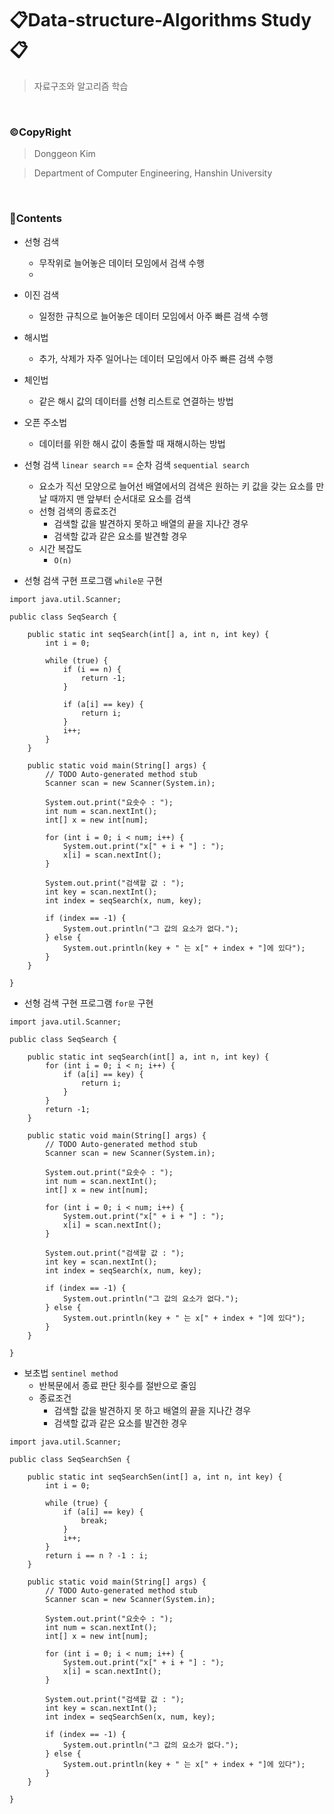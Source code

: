 # 📋Data-structure-Algorithms Study📋
> 자료구조와 알고리즘 학습

<br>

### ©CopyRight
> Donggeon Kim

> Department of Computer Engineering, Hanshin University

<br>

### 📒Contents

- 선형 검색
    + 무작위로 늘어놓은 데이터 모임에서 검색 수행
    + 
- 이진 검색
    + 일정한 규칙으로 늘어놓은 데이터 모임에서 아주 빠른 검색 수행
- 해시법
    + 추가, 삭제가 자주 일어나는 데이터 모임에서 아주 빠른 검색 수행
- 체인법
    + 같은 해시 값의 데이터를 선형 리스트로 연결하는 방법
- 오픈 주소법
    + 데이터를 위한 해시 값이 충돌할 때 재해시하는 방법

- 선형 검색 `linear search` == 순차 검색 `sequential search`
    + 요소가 직선 모양으로 늘어선 배열에서의 검색은 원하는 키 값을 갖는 요소를 만날 때까지 맨 앞부터 순서대로 요소를 검색
    + 선형 검색의 종료조건
        * 검색할 값을 발견하지 못하고 배열의 끝을 지나간 경우
        * 검색할 값과 같은 요소를 발견할 경우
    + 시간 복잡도
        * `O(n)`

- 선형 검색 구현 프로그램 `while문` 구현
```
import java.util.Scanner;

public class SeqSearch {

	public static int seqSearch(int[] a, int n, int key) {
		int i = 0;

		while (true) {
			if (i == n) {
				return -1;
			}

			if (a[i] == key) {
				return i;
			}
			i++;
		}
	}

	public static void main(String[] args) {
		// TODO Auto-generated method stub
		Scanner scan = new Scanner(System.in);

		System.out.print("요솟수 : ");
		int num = scan.nextInt();
		int[] x = new int[num];

		for (int i = 0; i < num; i++) {
			System.out.print("x[" + i + "] : ");
			x[i] = scan.nextInt();
		}

		System.out.print("검색할 값 : ");
		int key = scan.nextInt();
		int index = seqSearch(x, num, key);

		if (index == -1) {
			System.out.println("그 값의 요소가 없다.");
		} else {
			System.out.println(key + " 는 x[" + index + "]에 있다");
		}
	}

}
```

- 선형 검색 구현 프로그램 `for문` 구현
```
import java.util.Scanner;

public class SeqSearch {

	public static int seqSearch(int[] a, int n, int key) {
		for (int i = 0; i < n; i++) {
			if (a[i] == key) {
				return i;
			}
		}
		return -1;
	}

	public static void main(String[] args) {
		// TODO Auto-generated method stub
		Scanner scan = new Scanner(System.in);

		System.out.print("요솟수 : ");
		int num = scan.nextInt();
		int[] x = new int[num];

		for (int i = 0; i < num; i++) {
			System.out.print("x[" + i + "] : ");
			x[i] = scan.nextInt();
		}

		System.out.print("검색할 값 : ");
		int key = scan.nextInt();
		int index = seqSearch(x, num, key);

		if (index == -1) {
			System.out.println("그 값의 요소가 없다.");
		} else {
			System.out.println(key + " 는 x[" + index + "]에 있다");
		}
	}

}

```
- 보초법 `sentinel method`
    + 반복문에서 종료 판단 횟수를 절반으로 줄임
    + 종료조건
        * 검색할 값을 발견하지 못 하고 배열의 끝을 지나간 경우
        * 검색할 값과 같은 요소를 발견한 경우
```
import java.util.Scanner;

public class SeqSearchSen {

	public static int seqSearchSen(int[] a, int n, int key) {
		int i = 0;

		while (true) {
			if (a[i] == key) {
				break;
			}
			i++;
		}
		return i == n ? -1 : i;
	}

	public static void main(String[] args) {
		// TODO Auto-generated method stub
		Scanner scan = new Scanner(System.in);

		System.out.print("요솟수 : ");
		int num = scan.nextInt();
		int[] x = new int[num];

		for (int i = 0; i < num; i++) {
			System.out.print("x[" + i + "] : ");
			x[i] = scan.nextInt();
		}

		System.out.print("검색할 값 : ");
		int key = scan.nextInt();
		int index = seqSearchSen(x, num, key);

		if (index == -1) {
			System.out.println("그 값의 요소가 없다.");
		} else {
			System.out.println(key + " 는 x[" + index + "]에 있다");
		}
	}

}
```